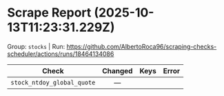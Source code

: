 # Scrape Report (2025-10-13T11:23:31.229Z)

Group: `stocks`  |  Run: https://github.com/AlbertoRoca96/scraping-checks-scheduler/actions/runs/18464134086

| Check | Changed | Keys | Error |
|---|:---:|:--|:--|
| `stock_ntdoy_global_quote` | — |  |  |
